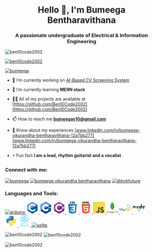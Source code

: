 <h1 align="center">Hello 👋, I'm Bumeega Bentharavithana</h1>
<h3 align="center">A passionate undergraduate of Electrical & Information Engineering</h3>

<p align="left"> <img src="https://komarev.com/ghpvc/?username=ben10code2002&label=Profile%20views&color=0e75b6&style=flat" alt="ben10code2002" /> </p>

<p align="left"> <a href="https://github.com/ryo-ma/github-profile-trophy"><img src="https://github-profile-trophy.vercel.app/?username=ben10code2002" alt="ben10code2002" /></a> </p>

<p align="left"> <a href="https://twitter.com/Bumeega_EIE" target="blank"><img src="https://img.shields.io/twitter/follow/bumeega?logo=twitter&style=for-the-badge" alt="bumeega" /></a> </p>

- 🔭 I’m currently working on [AI-Based CV Screening System](-)

- 🌱 I’m currently learning **MERN stack**

- 👨‍💻 All of my projects are available at [https://github.com/Ben10Code2002](https://github.com/Ben10Code2002)

- 📫 How to reach me **bumeegav10@gmail.com**

- 📄 Know about my experiences [www.linkedin.com/in/bumeega-vikurandha-bentharavithana-12a7bb277](www.linkedin.com/in/bumeega-vikurandha-bentharavithana-12a7bb277)

- ⚡ Fun fact **I am a lead, rhythm guitarist and a vocalist**

<h3 align="left">Connect with me:</h3>
<p align="left">
<a href="https://twitter.com/bumeega" target="blank"><img align="center" src="https://raw.githubusercontent.com/rahuldkjain/github-profile-readme-generator/master/src/images/icons/Social/twitter.svg" alt="bumeega" height="30" width="40" /></a>
<a href="https://linkedin.com/in/bumeega vikurandha bentharavithana" target="blank"><img align="center" src="https://raw.githubusercontent.com/rahuldkjain/github-profile-readme-generator/master/src/images/icons/Social/linked-in-alt.svg" alt="bumeega vikurandha bentharavithana" height="30" width="40" /></a>
<a href="https://www.youtube.com/c/@bvbfuture" target="blank"><img align="center" src="https://raw.githubusercontent.com/rahuldkjain/github-profile-readme-generator/master/src/images/icons/Social/youtube.svg" alt="@bvbfuture" height="30" width="40" /></a>
</p>

<h3 align="left">Languages and Tools:</h3>
<p align="left"> <a href="https://www.arduino.cc/" target="_blank" rel="noreferrer"> <img src="https://cdn.worldvectorlogo.com/logos/arduino-1.svg" alt="arduino" width="40" height="40"/> </a> <a href="https://www.cprogramming.com/" target="_blank" rel="noreferrer"> <img src="https://raw.githubusercontent.com/devicons/devicon/master/icons/c/c-original.svg" alt="c" width="40" height="40"/> </a> <a href="https://www.w3schools.com/cpp/" target="_blank" rel="noreferrer"> <img src="https://raw.githubusercontent.com/devicons/devicon/master/icons/cplusplus/cplusplus-original.svg" alt="cplusplus" width="40" height="40"/> </a> <a href="https://www.w3schools.com/cs/" target="_blank" rel="noreferrer"> <img src="https://raw.githubusercontent.com/devicons/devicon/master/icons/csharp/csharp-original.svg" alt="csharp" width="40" height="40"/> </a> <a href="https://www.w3schools.com/css/" target="_blank" rel="noreferrer"> <img src="https://raw.githubusercontent.com/devicons/devicon/master/icons/css3/css3-original-wordmark.svg" alt="css3" width="40" height="40"/> </a> <a href="https://www.w3.org/html/" target="_blank" rel="noreferrer"> <img src="https://raw.githubusercontent.com/devicons/devicon/master/icons/html5/html5-original-wordmark.svg" alt="html5" width="40" height="40"/> </a> <a href="https://developer.mozilla.org/en-US/docs/Web/JavaScript" target="_blank" rel="noreferrer"> <img src="https://raw.githubusercontent.com/devicons/devicon/master/icons/javascript/javascript-original.svg" alt="javascript" width="40" height="40"/> </a> <a href="https://www.mongodb.com/" target="_blank" rel="noreferrer"> <img src="https://raw.githubusercontent.com/devicons/devicon/master/icons/mongodb/mongodb-original-wordmark.svg" alt="mongodb" width="40" height="40"/> </a> <a href="https://www.mysql.com/" target="_blank" rel="noreferrer"> <img src="https://raw.githubusercontent.com/devicons/devicon/master/icons/mysql/mysql-original-wordmark.svg" alt="mysql" width="40" height="40"/> </a> <a href="https://nodejs.org" target="_blank" rel="noreferrer"> <img src="https://raw.githubusercontent.com/devicons/devicon/master/icons/nodejs/nodejs-original-wordmark.svg" alt="nodejs" width="40" height="40"/> </a> <a href="https://www.python.org" target="_blank" rel="noreferrer"> <img src="https://raw.githubusercontent.com/devicons/devicon/master/icons/python/python-original.svg" alt="python" width="40" height="40"/> </a> <a href="https://reactjs.org/" target="_blank" rel="noreferrer"> <img src="https://raw.githubusercontent.com/devicons/devicon/master/icons/react/react-original-wordmark.svg" alt="react" width="40" height="40"/> </a> <a href="https://www.sqlite.org/" target="_blank" rel="noreferrer"> <img src="https://www.vectorlogo.zone/logos/sqlite/sqlite-icon.svg" alt="sqlite" width="40" height="40"/> </a> </p>

<p><img align="left" src="https://github-readme-stats.vercel.app/api/top-langs?username=ben10code2002&show_icons=true&locale=en&layout=compact" alt="ben10code2002" /></p>

<p>&nbsp;<img align="center" src="https://github-readme-stats.vercel.app/api?username=ben10code2002&show_icons=true&locale=en" alt="ben10code2002" /></p>

<p><img align="center" src="https://github-readme-streak-stats.herokuapp.com/?user=ben10code2002&" alt="ben10code2002" /></p>

